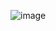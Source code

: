 ![image](https://github.com/simonh19/Arztpraxis-Suche-RadioButtons/assets/155490596/2ebb6214-827a-4474-ada0-d99fc03c278f)
